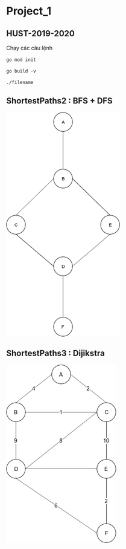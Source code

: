 # Project_1
## HUST-2019-2020
Chạy các câu lệnh
```
go mod init
```
```
go build -v
```
```
./filename
```
## ShortestPaths2 : BFS + DFS
![ALT TEXT](DFS_BFS.png)
## ShortestPaths3 : Dijikstra
![ALT TEXT](DFS_MAP.png)
